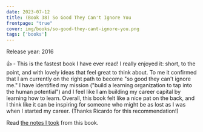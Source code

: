 ```yaml
---
date: 2023-07-12
title: (Book 38) So Good They Can't Ignore You
frontpage: "true"
cover: img/books/so-good-they-cant-ignore-you.png
tags: ['books']
---
```


Release year: 2016

👍 - This is the fastest book I have ever read! I really enjoyed it: short, to the point, and with lovely ideas that feel great to think about. To me it confirmed that I am currently on the right path to become "so good they can't ignore me." I have identified my mission ("build a learning organization to tap into the human potential") and I feel like I am building my career capital by learning how to learn. Overall, this book felt like a nice pat on the back, and I think like it can be inspiring for someone who might be as lost as I was when I started my career. (Thanks Ricardo for this recommendation!)

Read [the notes I took](https://drive.google.com/file/d/1gNwvrFlxsYXn7TrZi8JFnRwGHKz5QDU0/view?usp=drive_link) from this book.
